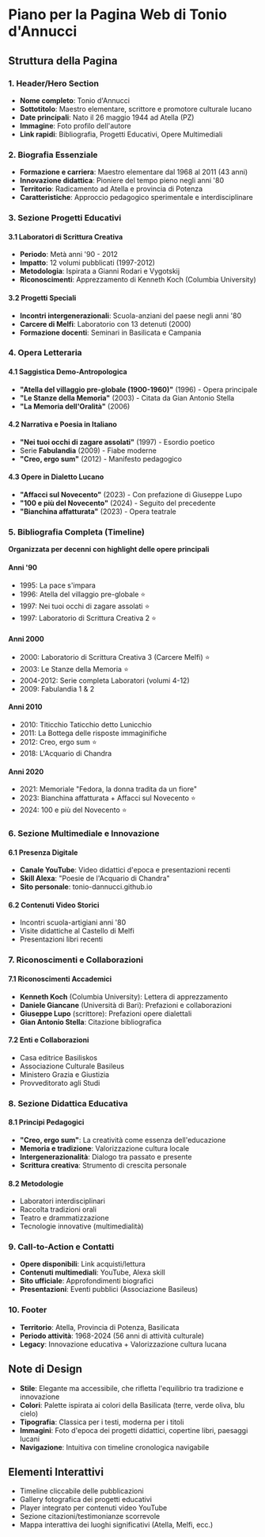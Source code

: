 # Piano per la Pagina Web di Tonio d'Annucci

## Struttura della Pagina

### 1. Header/Hero Section

- **Nome completo**: Tonio d'Annucci
- **Sottotitolo**: Maestro elementare, scrittore e promotore culturale lucano
- **Date principali**: Nato il 26 maggio 1944 ad Atella (PZ)
- **Immagine**: Foto profilo dell'autore
- **Link rapidi**: Bibliografia, Progetti Educativi, Opere Multimediali

### 2. Biografia Essenziale

- **Formazione e carriera**: Maestro elementare dal 1968 al 2011 (43 anni)
- **Innovazione didattica**: Pioniere del tempo pieno negli anni '80
- **Territorio**: Radicamento ad Atella e provincia di Potenza
- **Caratteristiche**: Approccio pedagogico sperimentale e interdisciplinare

### 3. Sezione Progetti Educativi

#### 3.1 Laboratori di Scrittura Creativa

- **Periodo**: Metà anni '90 - 2012
- **Impatto**: 12 volumi pubblicati (1997-2012)
- **Metodologia**: Ispirata a Gianni Rodari e Vygotskij
- **Riconoscimenti**: Apprezzamento di Kenneth Koch (Columbia University)

#### 3.2 Progetti Speciali

- **Incontri intergenerazionali**: Scuola-anziani del paese negli anni '80
- **Carcere di Melfi**: Laboratorio con 13 detenuti (2000)
- **Formazione docenti**: Seminari in Basilicata e Campania

### 4. Opera Letteraria

#### 4.1 Saggistica Demo-Antropologica

- **"Atella del villaggio pre-globale (1900-1960)"** (1996) - Opera principale
- **"Le Stanze della Memoria"** (2003) - Citata da Gian Antonio Stella
- **"La Memoria dell'Oralità"** (2006)

#### 4.2 Narrativa e Poesia in Italiano

- **"Nei tuoi occhi di zagare assolati"** (1997) - Esordio poetico
- Serie **Fabulandia** (2009) - Fiabe moderne
- **"Creo, ergo sum"** (2012) - Manifesto pedagogico

#### 4.3 Opere in Dialetto Lucano

- **"Affacci sul Novecento"** (2023) - Con prefazione di Giuseppe Lupo
- **"100 e più del Novecento"** (2024) - Seguito del precedente
- **"Bianchina affatturata"** (2023) - Opera teatrale

### 5. Bibliografia Completa (Timeline)

**Organizzata per decenni con highlight delle opere principali**

#### Anni '90

- 1995: La pace s'impara
- 1996: Atella del villaggio pre-globale ⭐
- 1997: Nei tuoi occhi di zagare assolati ⭐
- 1997: Laboratorio di Scrittura Creativa 2 ⭐

#### Anni 2000

- 2000: Laboratorio di Scrittura Creativa 3 (Carcere Melfi) ⭐
- 2003: Le Stanze della Memoria ⭐
- 2004-2012: Serie completa Laboratori (volumi 4-12)
- 2009: Fabulandia 1 & 2

#### Anni 2010

- 2010: Titicchio Taticchio detto Lunicchio
- 2011: La Bottega delle risposte immaginifiche
- 2012: Creo, ergo sum ⭐
- 2018: L'Acquario di Chandra

#### Anni 2020

- 2021: Memoriale "Fedora, la donna tradita da un fiore"
- 2023: Bianchina affatturata + Affacci sul Novecento ⭐
- 2024: 100 e più del Novecento ⭐

### 6. Sezione Multimediale e Innovazione

#### 6.1 Presenza Digitale

- **Canale YouTube**: Video didattici d'epoca e presentazioni recenti
- **Skill Alexa**: "Poesie de l'Acquario di Chandra"
- **Sito personale**: tonio-dannucci.github.io

#### 6.2 Contenuti Video Storici

- Incontri scuola-artigiani anni '80
- Visite didattiche al Castello di Melfi
- Presentazioni libri recenti

### 7. Riconoscimenti e Collaborazioni

#### 7.1 Riconoscimenti Accademici

- **Kenneth Koch** (Columbia University): Lettera di apprezzamento
- **Daniele Giancane** (Università di Bari): Prefazioni e collaborazioni
- **Giuseppe Lupo** (scrittore): Prefazioni opere dialettali
- **Gian Antonio Stella**: Citazione bibliografica

#### 7.2 Enti e Collaborazioni

- Casa editrice Basiliskos
- Associazione Culturale Basileus
- Ministero Grazia e Giustizia
- Provveditorato agli Studi

### 8. Sezione Didattica Educativa

#### 8.1 Principi Pedagogici

- **"Creo, ergo sum"**: La creatività come essenza dell'educazione
- **Memoria e tradizione**: Valorizzazione cultura locale
- **Intergenerazionalità**: Dialogo tra passato e presente
- **Scrittura creativa**: Strumento di crescita personale

#### 8.2 Metodologie

- Laboratori interdisciplinari
- Raccolta tradizioni orali
- Teatro e drammatizzazione
- Tecnologie innovative (multimedialità)

### 9. Call-to-Action e Contatti

- **Opere disponibili**: Link acquisti/lettura
- **Contenuti multimediali**: YouTube, Alexa skill
- **Sito ufficiale**: Approfondimenti biografici
- **Presentazioni**: Eventi pubblici (Associazione Basileus)

### 10. Footer

- **Territorio**: Atella, Provincia di Potenza, Basilicata
- **Periodo attività**: 1968-2024 (56 anni di attività culturale)
- **Legacy**: Innovazione educativa + Valorizzazione cultura lucana

## Note di Design

- **Stile**: Elegante ma accessibile, che rifletta l'equilibrio tra tradizione e innovazione
- **Colori**: Palette ispirata ai colori della Basilicata (terre, verde oliva, blu cielo)
- **Tipografia**: Classica per i testi, moderna per i titoli
- **Immagini**: Foto d'epoca dei progetti didattici, copertine libri, paesaggi lucani
- **Navigazione**: Intuitiva con timeline cronologica navigabile

## Elementi Interattivi

- Timeline cliccabile delle pubblicazioni
- Gallery fotografica dei progetti educativi
- Player integrato per contenuti video YouTube
- Sezione citazioni/testimonianze scorrevole
- Mappa interattiva dei luoghi significativi (Atella, Melfi, ecc.)
